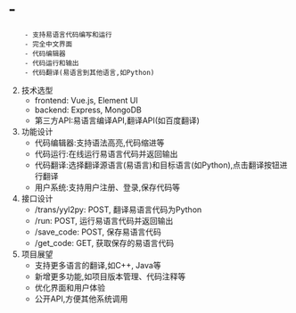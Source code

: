 # -
        - 支持易语言代码编写和运行
        - 完全中文界面
        - 代码编辑器
        - 代码运行和输出
        - 代码翻译(易语言到其他语言,如Python)
2. 技术选型
    -  frontend: Vue.js, Element UI
    -  backend: Express, MongoDB 
    -  第三方API:易语言编译API,翻译API(如百度翻译)
3. 功能设计
    - 代码编辑器:支持语法高亮,代码缩进等
    - 代码运行:在线运行易语言代码并返回输出
    - 代码翻译:选择翻译源语言(易语言)和目标语言(如Python),点击翻译按钮进行翻译
    - 用户系统:支持用户注册、登录,保存代码等
4. 接口设计
    -  /trans/yyl2py: POST, 翻译易语言代码为Python
    -  /run: POST, 运行易语言代码并返回输出
    -  /save_code: POST, 保存易语言代码
    -  /get_code: GET, 获取保存的易语言代码
5. 项目展望
    - 支持更多语言的翻译,如C++, Java等
    - 新增更多功能,如项目版本管理、代码注释等
    - 优化界面和用户体验
    - 公开API,方便其他系统调用
